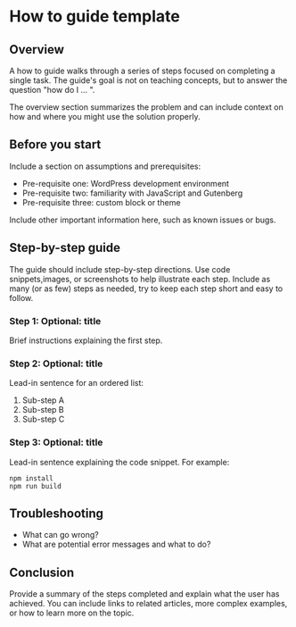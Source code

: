# How to guide template

## Overview

A how to guide walks through a series of steps focused on completing a single task. The guide's goal is not on teaching concepts, but to answer the question "how do I ... ".

The overview section summarizes the problem and can include context on how and where you might use the solution properly.

## Before you start

Include a section on assumptions and prerequisites:

-   Pre-requisite one: WordPress development environment
-   Pre-requisite two: familiarity with JavaScript and Gutenberg
-   Pre-requisite three: custom block or theme

Include other important information here, such as known issues or bugs.

## Step-by-step guide

The guide should include step-by-step directions. Use code snippets,images, or screenshots to help illustrate each step. Include as many (or as few) steps as needed, try to keep each step short and easy to follow.

### Step 1: Optional: title

Brief instructions explaining the first step.

### Step 2: Optional: title

Lead-in sentence for an ordered list:

1. Sub-step A
1. Sub-step B
1. Sub-step C

### Step 3: Optional: title

Lead-in sentence explaining the code snippet. For example:

```shell
npm install
npm run build
```

## Troubleshooting

-   What can go wrong?
-   What are potential error messages and what to do?

## Conclusion

Provide a summary of the steps completed and explain what the user has achieved. You can include links to related articles, more complex examples, or how to learn more on the topic.

<!--
This documentation is based on templates from The Good Docs Project.
This comment can be removed in your guide.
-->
